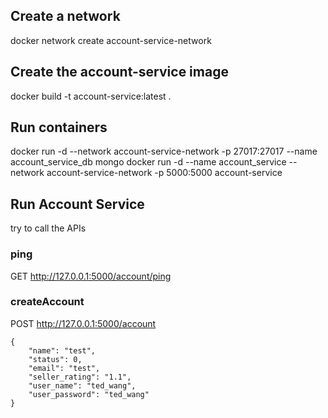 ## Create a network
docker network create account-service-network

## Create the account-service image
docker build -t account-service:latest .

## Run containers
docker run -d --network account-service-network -p 27017:27017 --name account_service_db mongo
docker run -d --name account_service --network account-service-network -p 5000:5000 account-service

## Run Account Service
try to call the APIs

### ping
GET http://127.0.0.1:5000/account/ping

### createAccount
POST http://127.0.0.1:5000/account
```
{
    "name": "test",
    "status": 0,
    "email": "test",
    "seller_rating": "1.1",
    "user_name": "ted_wang",
    "user_password": "ted_wang"
}
```